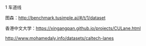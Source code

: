 1 车道线

图森：http://benchmark.tusimple.ai/#/t/1/dataset

香港中文大学：https://xingangpan.github.io/projects/CULane.html

http://www.mohamedaly.info/datasets/caltech-lanes
